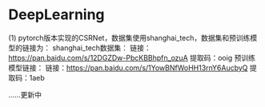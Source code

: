 # DeepLearning
(1)
pytorch版本实现的CSRNet，数据集使用shanghai_tech，数据集和预训练模型的链接为：
shanghai_tech数据集：
链接：https://pan.baidu.com/s/12DGZDw-PbcKBBhpfn_ozuA 
提取码：ooig
预训练模型链接：
链接：https://pan.baidu.com/s/1YowBNfWoHH13rnY6AucbyQ 
提取码：1aeb

......更新中

